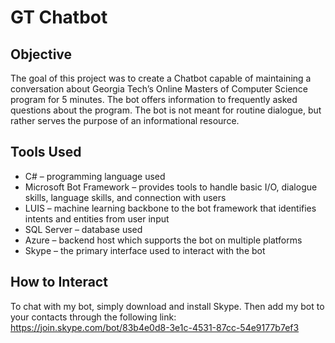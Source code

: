 # GT Chatbot

## Objective
The goal of this project was to create a Chatbot capable of maintaining a conversation about Georgia Tech’s Online Masters of Computer Science program for 5 minutes.  The bot offers information to frequently asked questions about the program.  The bot is not meant for routine dialogue, but rather serves the purpose of an informational resource.

## Tools Used
- C# – programming language used
- Microsoft Bot Framework – provides tools to handle basic I/O, dialogue skills, language skills, and connection with users
- LUIS – machine learning backbone to the bot framework that identifies intents and entities from user input
- SQL Server – database used
- Azure – backend host which supports the bot on multiple platforms
- Skype – the primary interface used to interact with the bot

## How to Interact
To chat with my bot, simply download and install Skype.  Then add my bot to your contacts through the following link:  https://join.skype.com/bot/83b4e0d8-3e1c-4531-87cc-54e9177b7ef3

